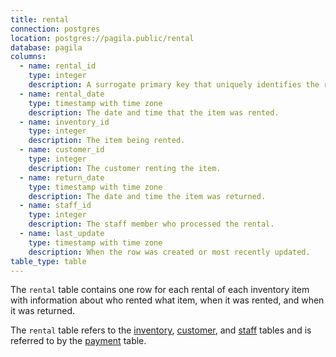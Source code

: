 ```yaml
---
title: rental
connection: postgres
location: postgres://pagila.public/rental
database: pagila
columns:
  - name: rental_id
    type: integer
    description: A surrogate primary key that uniquely identifies the rental.
  - name: rental_date
    type: timestamp with time zone
    description: The date and time that the item was rented.
  - name: inventory_id
    type: integer
    description: The item being rented.
  - name: customer_id
    type: integer
    description: The customer renting the item.
  - name: return_date
    type: timestamp with time zone
    description: The date and time the item was returned.
  - name: staff_id
    type: integer
    description: The staff member who processed the rental.
  - name: last_update
    type: timestamp with time zone
    description: When the row was created or most recently updated.
table_type: table
---
```

The `rental` table contains one row for each rental of each inventory item with information about who rented what item, when it was rented, and when it was returned.

The `rental` table refers to the [inventory](postgres/pagila/inventory), [customer](postgres/pagila/customer), and [staff](postgres/pagila/staff) tables and is referred to by the [payment](postgres/pagila/payment) table.
